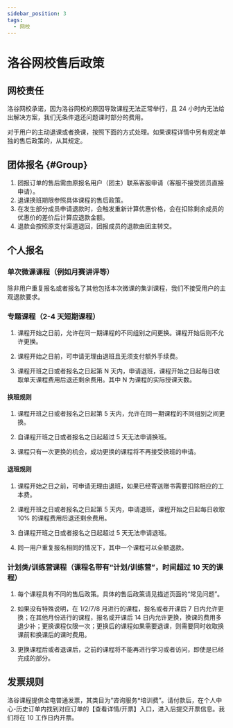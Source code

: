 ```yaml
---
sidebar_position: 3
tags:
  - 网校 
---
```


# 洛谷网校售后政策

## 网校责任

洛谷网校承诺，因为洛谷网校的原因导致课程无法正常举行，且 24 小时内无法给出解决方案，我们无条件退还问题课时部分的费用。

对于用户的主动退课或者换课，按照下面的方式处理。如果课程详情中另有规定单独的售后政策的，从其规定。

## 团体报名 {#Group}

1. 团报订单的售后需由原报名用户（团主）联系客服申请（客服不接受团员直接申请）。
2. 退课换班期限参照具体课程的售后政策。
3. 在发生部分成员申请退款时，会触发重新计算优惠价格，会在扣除剩余成员的优惠价的差价后计算应退款金额。
4. 退款会按照原支付渠道退回，团报成员的退款由团主转交。

## 个人报名

### 单次微课课程（例如月赛讲评等）

除非用户重复报名或者报名了其他包括本次微课的集训课程，我们不接受用户的主观退款要求。

### 专题课程（2-4 天短期课程）

1. 课程开始之日前，允许在同一期课程的不同组别之间更换。课程开始后则不允许更换。

2. 课程开始之日前，可申请无理由退班且无须支付额外手续费。

3. 课程开班之日或者报名之日起第 N 天内，申请退班，课程开始之日起每日收取单天课程费用后退还剩余费用。其中 N 为课程的实际授课天数。

#### 换班规则

1. 课程开班之日或者报名之日起第 5 天内，允许在同一期课程的不同组别之间更换。

2. 自课程开班之日或者报名之日起超过 5 天无法申请换班。

3. 课程只有一次更换的机会，成功更换的课程将不再接受换班的申请。

#### 退班规则

1. 课程开始之日之前，可申请无理由退班，如果已经寄送赠书需要扣除相应的工本费。

2. 课程开班之日或者报名之日起第 5 天内，申请退班，课程开始之日起每日收取 10% 的课程费用后退还剩余费用。

3. 自课程开班之日或者报名之日起超过 5 天无法申请退班。

4. 同一用户重复报名相同的情况下，其中一个课程可以全额退款。

### 计划类/训练营课程（课程名带有“计划/训练营”，时间超过 10 天的课程）

1. 每个课程具有不同的售后政策。具体的售后政策请见描述页面的“常见问题”。

2. 如果没有特殊说明，在 1/2/7/8 月进行的课程，报名或者开课后 7 日内允许更换；在其他月份进行的课程，报名或开课后 14 日内允许更换，换课的费用多退少补；更换课程仅限一次；更换后的课程如果需要退课，则需要同时收取换课前和换课后的课时费用。

3. 更换课程后或者退课后，之前的课程将不能再进行学习或者访问，即使是已经完成的部分。

## 发票规则

洛谷课程提供全电普通发票，其类目为“咨询服务\*培训费”。请付款后，在个人中心-历史订单内找到对应订单的【查看详情/开票】入口，进入后提交开票信息。我们将在 10 工作日内开票。
